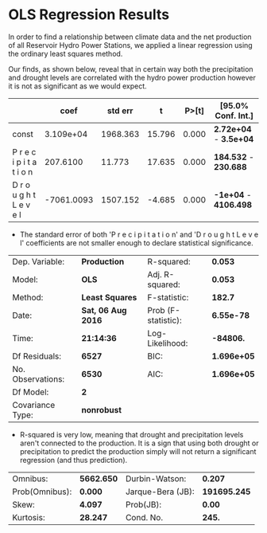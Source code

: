 # OLS Regression Results


In order to find a relationship between climate data and the net production of all Reservoir Hydro Power Stations, we applied a linear regression using the ordinary least squares method.

Our finds, as shown below, reveal that in certain way both the precipitation and drought levels are correlated with the hydro power production however it is not as significant as we would expect.


|                          |      coef  |  std err   |     t     |   P>[t]   |    [95.0% Conf. Int.]  |
| -----------------------  | ---------- | ---------- | --------- | --------- | ---------------------- |
|const                     | 3.109e+04  |  1968.363  |  15.796   |   0.000   |**2.72e+04**  -  **3.5e+04**|
|P r e c i p i t a t i o n | 207.6100   |  11.773    |  17.635   |   0.000   |**184.532**  -  **230.688**|
|D r o u g h t L e v e l   |-7061.0093  |  1507.152  |  -4.685   |   0.000   |**-1e+04**  -  **4106.498**  |


  - The standard error of both 'P r e c i p i t a t i o n' and  'D r o u g h t L e v e l' coefficients are not smaller enough to declare statistical significance.


|                   |                |                           |                                         |
| ----------------- | -------------- | ------------------------- | --------------------------------------- |
|Dep. Variable:     | **Production**          |   R-squared:             |            **0.053**            |
|Model:             |                  **OLS**|   Adj. R-squared:        |            **0.053**            |
|Method:            |        **Least Squares**|   F-statistic:           |            **182.7**            |
|Date:              |     **Sat, 06 Aug 2016**|   Prob (F-statistic):    |         **6.55e-78**            |
|Time:              |             **21:14:36**|   Log-Likelihood:        |          **-84806.**            |
|Df Residuals:      |                 **6527**|   BIC:                   |            **1.696e+05**        |
|No. Observations:  |                 **6530**|   AIC:                   |            **1.696e+05**        |
|Df Model:          |                    **2**|                                                     |
|Covariance Type:   |            **nonrobust**|                                                    |



  - R-squared is very low, meaning that drought and precipitation levels aren't connected to the production. It is a sign that using both drought or precipitation to predict the production simply will not return a significant regression (and thus prediction).

























|                          |               |                              |                           |
|------------------------- | ------------- | ---------------------------- | ------------------------- |
|Omnibus:                  |   **5662.650**|  Durbin-Watson:              |     **0.207**             |
|Prob(Omnibus):            |      **0.000**|  Jarque-Bera (JB):           |     **191695.245**        |
|Skew:                     |      **4.097**|  Prob(JB):                   |     **0.00**              |
|Kurtosis:                 |     **28.247**|  Cond. No.                   |      **245.**             |
